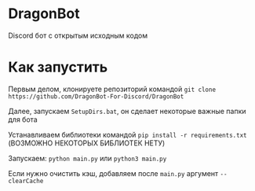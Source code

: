 # DragonBot
Discord бот с открытым исходным кодом

# Как запустить
Первым делом, клонируете репозиторий командой ``git clone https://github.com/DragonBot-For-Discord/DragonBot``

Далее, запускаем ``SetupDirs.bat``, он сделает некоторые важные папки для бота

Устанавливаем библиотеки командой ``pip install -r requirements.txt`` (ВОЗМОЖНО НЕКОТОРЫХ БИБЛИОТЕК НЕТУ)

Запускаем: ``python main.py`` или ``python3 main.py``

Если нужно очистить кэш, добавляем после ``main.py`` аргумент ``--clearCache``
